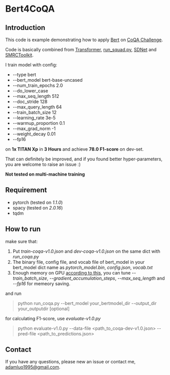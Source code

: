 # Bert4CoQA
## Introduction
This code is example demonstrating how to apply [Bert](https://arxiv.org/abs/1810.04805) on [CoQA Challenge](https://stanfordnlp.github.io/coqa/).

Code is basically combined from [Transformer](https://github.com/huggingface/pytorch-pretrained-BERT), [run_squad.py](https://github.com/huggingface/pytorch-pretrained-BERT/blob/master/examples/run_squad.py), [SDNet](https://github.com/microsoft/SDNet) and [SMRCToolkit](https://github.com/sogou/SMRCToolkit).

I train model with config:
- --type bert
- --bert_model bert-base-uncased
- --num_train_epochs 2.0
- --do_lower_case
- --max_seq_length 512
- --doc_stride 128
- --max_query_length 64
- --train_batch_size 12
- --learning_rate 3e-5
- --warmup_proportion 0.1
- --max_grad_norm -1
- --weight_decay 0.01
- --fp16

on **1x TITAN Xp** in **3 Hours** and achieve **78.0 F1-score** on dev-set. 

That can definitely be improved, and if you found better hyper-parameters, you are welcome to raise an issue :)

**Not tested on multi-machine training**

## Requirement
- pytorch (tested on *1.1.0*)
- spacy (tested on *2.0.16*)
- tqdm
## How to run
make sure that:
1. Put *train-coqa-v1.0.json* and *dev-coqa-v1.0.json* on the same dict with *run_coqa.py*
2. The binary file, config file, and vocab file of bert_model in your bert_model dict name as *pytorch_model.bin*, *config.json*, *vocab.txt*
3. Enough memory on GPU [according to this](https://github.com/google-research/bert#out-of-memory-issues), you can tune *--train_batch_size*, *--gradient_accumulation_steps*, *--max_seq_length* and *--fp16* for memeory saving. 

and run
> python run_coqa.py --bert_model your_bertmodel_dir --output_dir your_outputdir \[optional\]

for calculating F1-score, use *evaluate-v1.0.py*
> python evaluate-v1.0.py --data-file <path_to_coqa-dev-v1.0.json> --pred-file <path_to_predictions.json>

## Contact
If you have any questions, please new an issue or contact me, adamluo1995@gmail.com.
